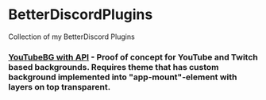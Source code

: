 # BetterDiscordPlugins
Collection of my BetterDiscord Plugins

### [YouTubeBG with API](https://github.com/Kakkela/BetterDiscordPlugins/blob/master/YouTubeBG_API.plugin.js) - Proof of concept for YouTube and Twitch based backgrounds. Requires theme that has custom background implemented into \"app-mount\"-element with layers on top transparent.